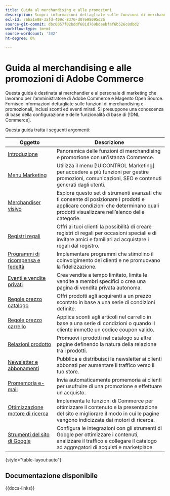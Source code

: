 ```yaml
---
title: Guida al merchandising e alle promozioni
description: Scopri informazioni dettagliate sulle funzioni di merchandising e promozionali in Adobe Commerce, inclusi gli sconti e gli eventi mirati.
exl-id: 76ba1e08-3afd-409c-8376-d07e98095d26
source-git-commit: dbc0057f02bddf681d769bdaebfaf6b526c8dbd2
workflow-type: tm+mt
source-wordcount: '342'
ht-degree: 0%

---
```


# Guida al merchandising e alle promozioni di Adobe Commerce

Questa guida è destinata ai merchandier e al personale di marketing che lavorano per l’amministratore di Adobe Commerce e Magento Open Source. Fornisce informazioni dettagliate sulle funzioni di merchandising e promozionali, inclusi sconti ed eventi mirati. Si presuppone una conoscenza di base della configurazione e delle funzionalità di base di [!DNL Commerce].

Questa guida tratta i seguenti argomenti:

| Oggetto | Descrizione |
| ------- | ----------- |
| [Introduzione](introduction.md) | Panoramica delle funzioni di merchandising e promozione con un’istanza Commerce. |
| [Menu Marketing](marketing-menu.md) | Utilizza il menu [!UICONTROL Marketing] per accedere a più funzioni per gestire promozioni, comunicazioni, SEO e contenuti generati dagli utenti. |
| [Merchandiser visivo](visual-merchandiser.md) | Esplora questo set di strumenti avanzati che ti consente di posizionare i prodotti e applicare condizioni che determinano quali prodotti visualizzare nell’elenco delle categorie. |
| [Registri regali](gift-registries.md) | Offri ai tuoi clienti la possibilità di creare registri di regali per occasioni speciali e di invitare amici e familiari ad acquistare i regali dal registro. |
| [Programmi di ricompensa e fedeltà](rewards-loyalty.md) | Implementare programmi che stimolino il coinvolgimento dei clienti e ne promuovano la fidelizzazione. |
| [Eventi e vendite privati](events-private-sales.md) | Crea vendite a tempo limitato, limita le vendite a membri specifici o crea una pagina di vendita privata autonoma. |
| [Regole prezzo catalogo](price-rules-catalog.md) | Offri prodotti agli acquirenti a un prezzo scontato in base a una serie di condizioni definite. |
| [Regole prezzo carrello](price-rules-cart.md) | Applica sconti agli articoli nel carrello in base a una serie di condizioni o quando il cliente immette un codice coupon valido. |
| [Relazioni prodotto](product-relationships.md) | Promuovi i prodotti nel catalogo su altre pagine definendo la natura della relazione tra i prodotti. |
| [Newsletter e abbonamenti](newsletters.md) | Pubblica e distribuisci le newsletter ai clienti abbonati per aumentare il traffico verso il tuo store. |
| [Promemoria e-mail](email-reminder-rules.md) | Invia automaticamente promemoria ai clienti per usufruire di una promozione e effettuare un acquisto. |
| [Ottimizzazione motore di ricerca](seo-overview.md) | Implementa le funzioni di Commerce per ottimizzare il contenuto e la presentazione del sito e migliorare il modo in cui le pagine vengono indicizzate dai motori di ricerca. |
| [Strumenti del sito di Google](google-tools.md) | Configura le integrazioni con gli strumenti di Google per ottimizzare i contenuti, analizzare il traffico e collegare il catalogo ad aggregatori di acquisti e marketplace. |

{style="table-layout:auto"}

## Documentazione disponibile

{{docs-links}}
